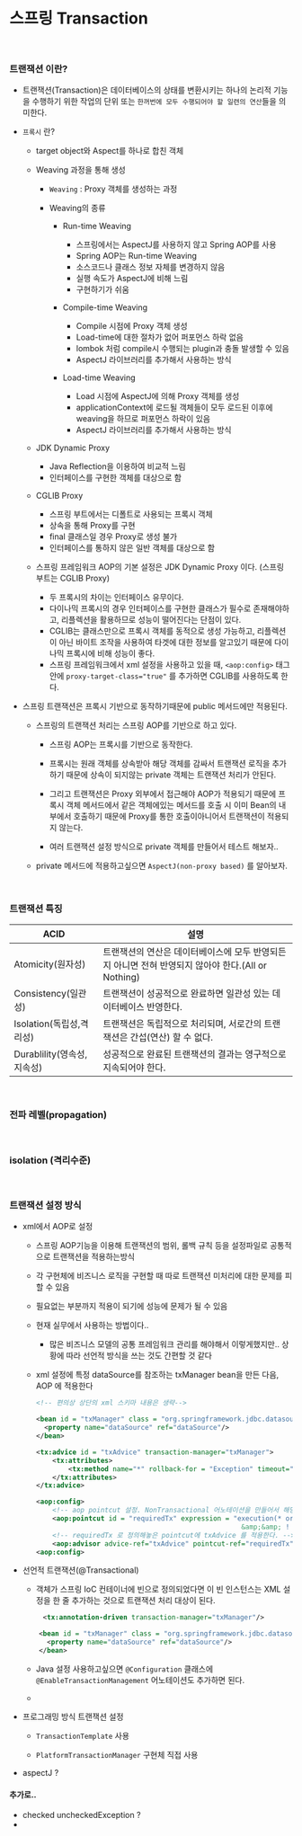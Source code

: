 # 스프링 Transaction 

<br>

### 트랜잭션 이란?

- 트랜잭션(Transaction)은 데이터베이스의 상태를 변환시키는 하나의 논리적 기능을 수행하기 위한 작업의 단위 
  또는 ```한꺼번에 모두 수행되어야 할 일련의 연산```들을 의미한다.

- ```프록시``` 란?
  - target object와 Aspect를 하나로 합친 객체
  
  - Weaving 과정을 통해 생성
    - ```Weaving``` : Proxy 객체를 생성하는 과정
    
    - Weaving의 종류 
      - Run-time Weaving
        - 스프링에서는 AspectJ를 사용하지 않고 Spring AOP를 사용
        - Spring AOP는 Run-time Weaving
        - 소스코드나 클래스 정보 자체를 변경하지 않음
        - 실행 속도가 AspectJ에 비해 느림
        - 구현하기가 쉬움

      - Compile-time Weaving
        - Compile 시점에 Proxy 객체 생성
        - Load-time에 대한 절차가 없어 퍼포먼스 하락 없음
        - lombok 처럼 compile시 수행되는 plugin과 충돌 발생할 수 있음
        - AspectJ 라이브러리를 추가해서 사용하는 방식

      - Load-time Weaving
        - Load 시점에 AspectJ에 의해 Proxy 객체를 생성
        - applicationContext에 로드될 객체들이 모두 로드된 이후에 weaving을 하므로 퍼포먼스 하락이 있음
        - AspectJ 라이브러리를 추가해서 사용하는 방식
   
  - JDK Dynamic Proxy
    - Java Reflection을 이용하여 비교적 느림
    - 인터페이스를 구현한 객체를 대상으로 함
  - CGLIB Proxy
    - 스프링 부트에서는 디폴트로 사용되는 프록시 객체
    - 상속을 통해 Proxy를 구현
    - final 클래스일 경우 Proxy로 생성 불가
    - 인터페이스를 통하지 않은 일반 객체를 대상으로 함

  - 스프링 프레임워크 AOP의 기본 설정은 JDK Dynamic Proxy 이다. (스프링 부트는 CGLIB Proxy)
    - 두 프록시의 차이는 인터페이스 유무이다.
    - 다이나믹 프록시의 경우 인터페이스를 구현한 클래스가 필수로 존재해야하고, 리플렉션을 활용하므로 성능이 떨어진다는 단점이 있다.
    - CGLIB는 클래스만으로 프록시 객체를 동적으로 생성 가능하고, 리플렉션이 아닌 바이트 조작을 사용하여 타겟에 대한 정보를 알고있기 때문에
      다이나믹 프록시에 비해 성능이 좋다.
    - 스프링 프레임워크에서 xml 설정을 사용하고 있을 때, ```<aop:config>``` 태그 안에 ```proxy-target-class="true"``` 를 추가하면
      CGLIB를 사용하도록 한다.

- 스프링 트랜잭션은 프록시 기반으로 동작하기때문에 public 메서드에만 적용된다.
    - 스프링의 트랜잭션 처리는 스프링 AOP를 기반으로 하고 있다.
      - 스프링 AOP는 프록시를 기반으로 동작한다. 
      
      - 프록시는 원래 객체를 상속받아 해당 객체를 감싸서 트랜잭션 로직을 추가하기 때문에 상속이 되지않는 private 객체는 트랜잭션 처리가 안된다.

      - 그리고 트랜잭션은 Proxy 외부에서 접근해야 AOP가 적용되기 때문에 프록시 객체 메서드에서 같은 객체에있는 메서드를 호출 시 
        이미 Bean의 내부에서 호출하기 때문에 Proxy를 통한 호출이아니어서 트랜잭션이 적용되지 않는다.
      
      - 여러 트랜잭션 설정 방식으로 private 객체를 만들어서 테스트 해보자..
      
    - private 메서드에 적용하고싶으면 ```AspectJ(non-proxy based)``` 를 알아보자.
  
<br>  
  
### 트랜잭션 특징

|ACID|설명|
|----|---|
|Atomicity(원자성)|트랜잭션의 연산은 데이터베이스에 모두 반영되든지 아니면 전혀 반영되지 않아야 한다.(All or Nothing)|
|Consistency(일관성)|트랜잭션이 성공적으로 완료하면 일관성 있는 데이터베이스 반영한다.|
|Isolation(독립성,격리성)|트랜잭션은 독립적으로 처리되며, 서로간의 트랜잭션은 간섭(연산) 할 수 없다.|
|Durablility(영속성,지속성)|성공적으로 완료된 트랜잭션의 결과는 영구적으로 지속되어야 한다.|

<br>

### 전파 레벨(propagation)

<br>

### isolation (격리수준)

<br>

### 트랜잭션 설정 방식


- xml에서 AOP로 설정
  - 스프링 AOP기능을 이용해 트랜잭션의 범위, 롤백 규칙 등을 설정파일로 공통적으로 트랜잭션을 적용하는방식
  - 각 구현체에 비즈니스 로직을 구현할 때 따로 트랜잭션 미처리에 대한 문제를 피할 수 있음
  - 필요없는 부분까지 적용이 되기에 성능에 문제가 될 수 있음
  
  - 현재 실무에서 사용하는 방법이다.. 
    - 많은 비즈니스 모델의 공통 프레임워크 관리를 해야해서 이렇게했지만.. 상황에 따라 선언적 방식을 쓰는 것도 간편할 것 같다
  - xml 설정에 특정 dataSource를 참조하는 txManager bean을 만든 다음, AOP 에 적용한다
    ```xml
    <!-- 편의상 상단의 xml 스키마 내용은 생략-->

    <bean id = "txManager" class = "org.springframework.jdbc.datasource.Datasource.DataSourceTransactionManager">
      <property name="dataSource" ref="dataSource"/>   
    </bean>

    <tx:advice id = "txAdvice" transaction-manager="txManager">
        <tx:attributes>
            <tx:method name="*" rollback-for = "Exception" timeout="40"/>
        </tx:attributes>
    </tx:advice>
    
    <aop:config>
        <!-- aop pointcut 설정. NonTransactional 어노테이션을 만들어서 해당 어노테이션이 달려있으면 트랜잭션을 안타게한다. -->
        <aop:pointcut id = "requiredTx" expression = "execution(* org.go.temp.*.*SVCImpl.*(..))
                                                       &amp;&amp; ! @annotation(org.temp.NonTransactional)"/>
        <!-- requiredTx 로 정의해놓은 pointcut에 txAdvice 를 적용한다. -->
        <aop:advisor advice-ref="txAdvice" pointcut-ref="requiredTx" />
    <aop:config>
    ```

- 선언적 트랜잭션(@Transactional)
    - 객체가 스프링 IoC 컨테이너에 빈으로 정의되었다면 이 빈 인스턴스는 XML 설정을 한 줄 추가하는 것으로 트랜잭션 처리 대상이 된다.
    ```xml
         <tx:annotation-driven transaction-manager="txManager"/>

        <bean id = "txManager" class = "org.springframework.jdbc.datasource.Datasource.DataSourceTransactionManager">
          <property name="dataSource" ref="dataSource"/>   
        </bean>
    ```
    
    - Java 설정 사용하고싶으면 ```@Configuration``` 클래스에 ```@EnableTransactionManagement``` 어노테이션도 추가하면 된다.
        
    -
    
- 프로그래밍 방식 트랜잭션 설정
    - ```TransactionTemplate``` 사용
    
    - ```PlatformTransactionManager``` 구현체 직접 사용

- aspectJ ? 

#### 추가로..

- checked uncheckedException ?
- 
